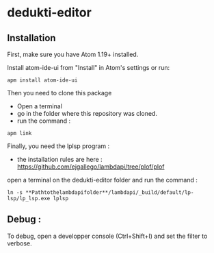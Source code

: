 # dedukti-editor

## Installation

First, make sure you have Atom 1.19+ installed.

Install atom-ide-ui from "Install" in Atom's settings or run:

```
apm install atom-ide-ui
```

Then you need to clone this package
  - Open a terminal
  - go in the folder where this repository was cloned.
  - run the command :

```
apm link
```

Finally, you need the lplsp program :
  - the installation rules are here : https://github.com/ejgallego/lambdapi/tree/plof/plof

open a terminal on the dedukti-editor folder and run the command :

```
ln -s **Pathtothelambdapifolder**/lambdapi/_build/default/lp-lsp/lp_lsp.exe lplsp

```

## Debug :

To debug, open a developper console (Ctrl+Shift+I) and set the filter to verbose.
